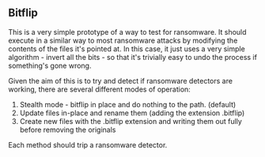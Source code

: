 Bitflip
-------

This is a very simple prototype of a way to test for ransomware.
It should execute in a similar way to most ransomware attacks by modifying the contents of the files it's pointed at. In this case, it just uses a very simple algorithm - invert all the bits - so that it's trivially easy to undo the process if something's gone wrong.

Given the aim of this is to try and detect if ransomware detectors are working, there are several different modes of operation:

1) Stealth mode - bitflip in place and do nothing to the path. (default)
2) Update files in-place and rename them (adding the extension .bitflip)
3) Create new files with the .bitflip extension and writing them out fully before removing the originals

Each method should trip a ransomware detector.
